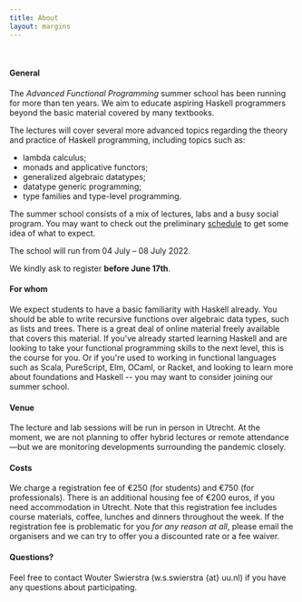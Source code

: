 ```yaml
---
title: About
layout: margins
---
```


&nbsp;

#### General

The *Advanced Functional Programming* summer school has been running
for more than ten years. We aim to educate aspiring Haskell
programmers beyond the basic material covered by many textbooks.

The lectures will cover several more advanced topics regarding the
theory and practice of Haskell programming, including topics such as:

* lambda calculus;
* monads and applicative functors;
* generalized algebraic datatypes;
* datatype generic programming;
* type families and type-level programming.

The summer school consists of a mix of lectures, labs and a busy
social program. You may want to check out the preliminary
[schedule](schedule.html) to get some idea of what to expect.

The school will run from 04 July &ndash; 08 July 2022.

We kindly ask to register **before June 17th**.

#### For whom

We expect students to have a basic familiarity with Haskell
already. You should be able to write recursive functions over
algebraic data types, such as lists and trees. There is a great deal
of online material freely available that covers this material. If
you've already started learning Haskell and are looking to take your
functional programming skills to the next level, this is the course
for you. Or if you're used to working in functional languages such as
Scala, PureScript, Elm, OCaml, or Racket, and looking to learn more
about foundations and Haskell -- you may want to consider joining our
summer school.

#### Venue

The lecture and lab sessions will be run in person in Utrecht. At the
moment, we are not planning to offer hybrid lectures or remote
attendance&mdash;but we are monitoring developments surrounding the
pandemic closely.


#### Costs

We charge a registration fee of €250 (for students) and €750 (for
professionals). There is an additional housing fee of €200 euros, if
you need accommodation in Utrecht. Note that this registration fee
includes course materials, coffee, lunches and dinners throughout the
week. If the registration fee is problematic for you *for any reason
at all*, please email the organisers and we can try to offer you a
discounted rate or a fee waiver.

#### Questions?

Feel free to contact Wouter Swierstra (w.s.swierstra {at} uu.nl) if
you have any questions about participating.



<!-- #### Sponsorship -->

<!-- We gratefully acknowledge Standard Chartered Bank and Jane Street -->
<!-- Capital for their sponsorship. -->

<!-- <div style="text-align:center"> -->

<!-- <img width="200" src="img/standard-chartered.png"/> -->

<!-- &nbsp; &nbsp; &nbsp; -->

<!-- <img width="200" src="img/jane-street.png"/> -->

<!-- &nbsp; &nbsp; &nbsp; -->

<!-- <img width="200" src="img/logo-tweag.svg"/> -->

<!-- </div> -->
